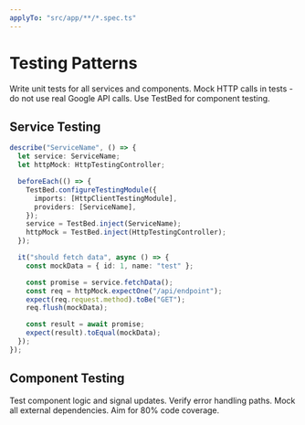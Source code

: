 ```yaml
---
applyTo: "src/app/**/*.spec.ts"
---
```


# Testing Patterns

Write unit tests for all services and components.
Mock HTTP calls in tests - do not use real Google API calls.
Use TestBed for component testing.

## Service Testing

```typescript
describe("ServiceName", () => {
  let service: ServiceName;
  let httpMock: HttpTestingController;

  beforeEach(() => {
    TestBed.configureTestingModule({
      imports: [HttpClientTestingModule],
      providers: [ServiceName],
    });
    service = TestBed.inject(ServiceName);
    httpMock = TestBed.inject(HttpTestingController);
  });

  it("should fetch data", async () => {
    const mockData = { id: 1, name: "test" };

    const promise = service.fetchData();
    const req = httpMock.expectOne("/api/endpoint");
    expect(req.request.method).toBe("GET");
    req.flush(mockData);

    const result = await promise;
    expect(result).toEqual(mockData);
  });
});
```

## Component Testing

Test component logic and signal updates.
Verify error handling paths.
Mock all external dependencies.
Aim for 80% code coverage.
